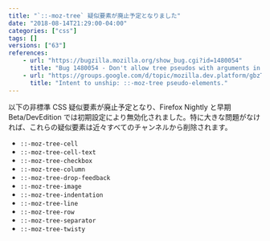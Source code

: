 ```yaml
---
title: "`::-moz-tree` 疑似要素が廃止予定となりました"
date: "2018-08-14T21:29:00-04:00"
categories: ["css"]
tags: []
versions: ["63"]
references:
    - url: "https://bugzilla.mozilla.org/show_bug.cgi?id=1480054"
      title: "Bug 1480054 - Don't allow tree pseudos with arguments in content."
    - url: "https://groups.google.com/d/topic/mozilla.dev.platform/gbzTmE4uvJk/discussion"
      title: "Intent to unship: ::-moz-tree pseudo-elements."
---
```

以下の非標準 CSS 疑似要素が廃止予定となり、Firefox Nightly と早期 Beta/DevEdition では初期設定により無効化されました。特に大きな問題がなければ、これらの疑似要素は近々すべてのチャンネルから削除されます。

* `::-moz-tree-cell`
* `::-moz-tree-cell-text`
* `::-moz-tree-checkbox`
* `::-moz-tree-column`
* `::-moz-tree-drop-feedback`
* `::-moz-tree-image`
* `::-moz-tree-indentation`
* `::-moz-tree-line`
* `::-moz-tree-row`
* `::-moz-tree-separator`
* `::-moz-tree-twisty`
